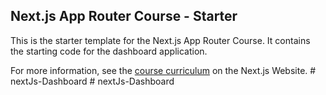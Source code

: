 ## Next.js App Router Course - Starter

This is the starter template for the Next.js App Router Course. It contains the starting code for the dashboard application.

For more information, see the [course curriculum](https://nextjs.org/learn) on the Next.js Website.
#   n e x t J s - D a s h b o a r d  
 #   n e x t J s - D a s h b o a r d  
 